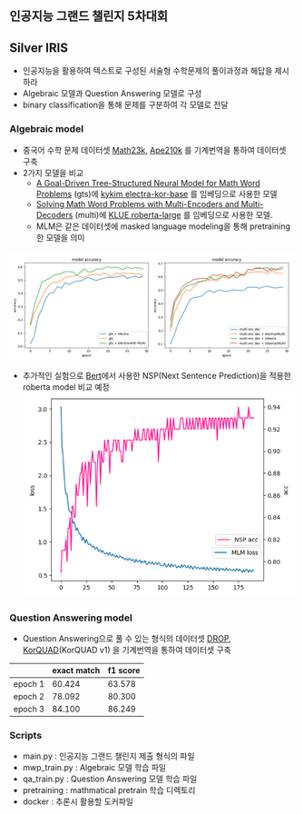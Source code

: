 ## 인공지능 그랜드 챌린지 5차대회

## Silver IRIS

- 인공지능을 활용하여 텍스트로 구성된 서술형 수학문제의 풀이과정과 해답을 제시하라
- Algebraic 모델과 Question Answering 모델로 구성
- binary classification을 통해 문제를 구분하여 각 모델로 전달

### Algebraic model

- 중국어 수학 문제 데이터셋 [Math23k](https://ai.tencent.com/ailab/nlp/dialogue/#Dataset), [Ape210k](https://github.com/Chenny0808/ape210k) 를 기계번역을 통하여 데이터셋 구축
- 2가지 모델을 비교
    - [A Goal-Driven Tree-Structured Neural Model for Math Word Problems](https://github.com/ShichaoSun/math_seq2tree) (gts)에 [kykim electra-kor-base](https://huggingface.co/kykim/electra-kor-base) 를 임베딩으로 사용한 모델
    - [Solving Math Word Problems with Multi-Encoders and Multi-Decoders](https://github.com/YibinShen/MultiMath) (multi)에 [KLUE roberta-large](https://huggingface.co/klue/roberta-large) 를 임베딩으로 사용한 모델.
    - MLM은 같은 데이터셋에 masked language modeling을 통해 pretraining한 모델을 의미
 
![Image](./images/total.png)

- 추가적인 실험으로 [Bert](https://aclanthology.org/N19-1423/)에서 사용한 NSP(Next Sentence Prediction)을 적용한 roberta model 비교 예정
![Image](./images/plot_pretrain.png)


### Question Answering model
- Question Answering으로 풀 수 있는 형식의 데이터셋 [DROP](https://allennlp.org/drop), [KorQUAD](https://korquad.github.io/)(KorQUAD v1) 을 기계번역을 통하여 데이터셋 구축

| |exact match|f1 score|
|------|---|---|
|epoch 1|60.424|63.578|
|epoch 2|78.092|80.300|
|epoch 3|84.100|86.249| 

### Scripts
- main.py : 인공지능 그랜드 챌린지 제출 형식의 파일
- mwp_train.py : Algebraic 모델 학습 파일
- qa_train.py : Question Answering 모델 학습 파일
- pretraining : mathmatical pretrain 학습 디렉토리
- docker : 추론시 활용할 도커파일
